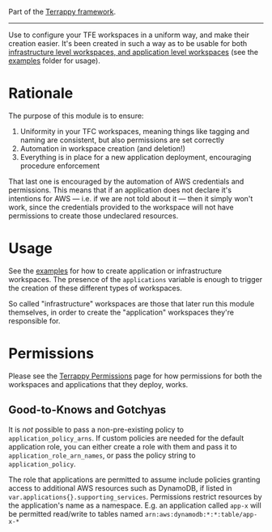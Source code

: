 Part of the [Terrappy framework](https://github.com/guidion-digital/terrappy).

---

Use to configure your TFE workspaces in a uniform way, and make their creation easier. It's been created in such a way as to be usable for both [infrastructure level workspaces, and application level workspaces](https://github.com/guidion-digital/terrappy) (see the [examples](./examples) folder for usage).

# Rationale

The purpose of this module is to ensure:

1. Uniformity in your TFC workspaces, meaning things like tagging and naming are consistent, but also permissions are set correctly
1. Automation in workspace creation (and deletion!)
1. Everything is in place for a new application deployment, encouraging procedure enforcement

That last one is encouraged by the automation of AWS credentials and permissions. This means that if an application does not declare it's intentions for AWS — i.e. if we are not told about it — then it simply won't work, since the credentials provided to the workspace will not have permissions to create those undeclared resources.

# Usage

See the [examples](./examples/test_app/README.md) for how to create application or infrastructure workspaces. The presence of the `applications` variable is enough to trigger the creation of these different types of workspaces.

So called "infrastructure" workspaces are those that later run this module themselves, in order to create the "application" workspaces they're responsible for.

# Permissions

Please see the [Terrappy Permissions](https://github.com/guidion-digital/terrappy/blob/master/permissions.md) page for how permissions for both the workspaces and applications that they deploy, works.

## Good-to-Knows and Gotchyas

It is _not_ possible to pass a non-pre-existing policy to `application_policy_arns`. If custom policies are needed for the default application role, you can either create a role with them and pass it to `application_role_arn_names`, or pass the policy string to `application_policy`.

The role that applications are permitted to assume include policies granting access to additional AWS resources such as DynamoDB, if listed in `var.applications{}.supporting_services`. Permissions restrict resources by the application's name as a namespace. E.g. an application called `app-x` will be permitted read/write to tables named `arn:aws:dynamodb:*:*:table/app-x-*`

